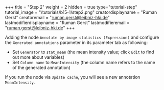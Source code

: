 +++
title = "Step 2"
weight = 2
hidden = true
type="tutorial-step"
tutorial_image = "/tutorials/b15-1/step2.png"
creatordisplayname = "Ruman Gerst"
creatoremail = "ruman.gerst@leibniz-hki.de"
lastmodifierdisplayname = "Ruman Gerst"
lastmodifieremail = "ruman.gerst@leibniz-hki.de"
+++

Adding the node `Annotate by image statistics (Expression)` and configure the `Generated annotations` parameter in its parameter tab as following:

* Set `Generator` to `stat_mean` (the mean intensity value; click `Edit` to find out more about variables)
* Set `Column name` to `MeanIntensity` (the column name refers to the name of the generated annotation)

If you run the node via `Update cache`, you will see a new annotation `MeanIntensity`.